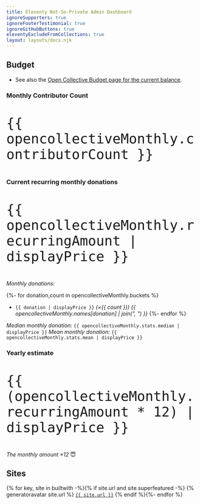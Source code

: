 ```yaml
---
title: Eleventy Not-So-Private Admin Dashboard
ignoreSupporters: true
ignoreFooterTestimonial: true
ignoreGitHubButtons: true
eleventyExcludeFromCollections: true
layout: layouts/docs.njk
---
```

## Budget

- See also the [Open Collective Budget page for the current balance](https://opencollective.com/11ty#section-budget).

### Monthly Contributor Count

<p style="font-size: 3em"><code>{{ opencollectiveMonthly.contributorCount }}</code></p>

### Current recurring monthly donations

<p style="font-size: 3em"><code>{{ opencollectiveMonthly.recurringAmount | displayPrice }}</code></p>

_Monthly donations:_

{%- for donation,count in opencollectiveMonthly.buckets %}

- `{{ donation | displayPrice }}` _(×{{ count }}) {{ opencollectiveMonthly.names[donation] | join(", ") }}_
  {%- endfor %}

_Median monthly donation:_ `{{ opencollectiveMonthly.stats.median | displayPrice }}`
_Mean monthly donation:_ `{{ opencollectiveMonthly.stats.mean | displayPrice }}`

### Yearly estimate

<p style="font-size: 3em"><code>{{ (opencollectiveMonthly.recurringAmount * 12) | displayPrice }}</code></p>

_The monthly amount ×12_ 😇

## Sites

{% for key, site in builtwith -%}{% if site.url and site.superfeatured -%}
{% generatoravatar site.url %} [`{{ site.url }}`]({{site.url}})
{% endif %}{%- endfor %}
